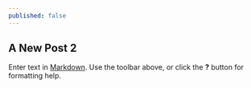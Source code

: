 ```yaml
---
published: false
---
```

## A New Post 2

Enter text in [Markdown](http://daringfireball.net/projects/markdown/). Use the toolbar above, or click the **?** button for formatting help.
